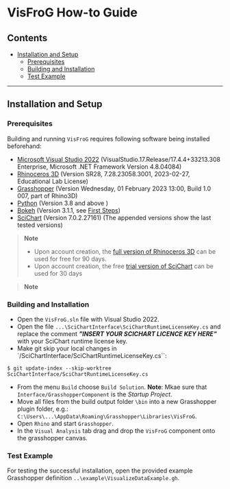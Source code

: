 
# VisFroG How-to Guide

<!-- TOC -->

## Contents

- [Installation and Setup](#installation-and-setup)
    - [Prerequisites](#prerequisites)
    - [Building and Installation](#building-and-installation)
    - [Test Example](#test-example)

<!-- /TOC -->
-----


<!-- ###################################################################### -->
## Installation and Setup


<!-- ###################################################################### -->
### Prerequisites

Building and running `VisFroG` requires following software being installed beforehand:
- [Microsoft Visual Studio 2022](https://visualstudio.microsoft.com/vs/) (VisualStudio.17.Release/17.4.4+33213.308 Enterprise, Microsoft .NET Framework Version 4.8.04084)
- [Rhinoceros 3D](https://www.rhino3d.com/) (Version SR28, 7.28.23058.3001, 2023-02-27, Educational Lab License)
- [Grasshopper](https://www.grasshopper3d.com/) (Version Wednesday, 01 February 2023 13:00, Build 1.0 007, part of Rhino3D)
- [Python](https://www.python.org/downloads/) (Version 3.8 and above )
- [Bokeh](https://bokeh.org/) (Version 3.1.1, see [First Steps](https://docs.bokeh.org/en/latest/docs/first_steps.html#first-steps))
- [SciChart](https://www.scichart.com/) (Version 7.0.2.27161)
(The appended versions show the last tested versions)

> **Note**
> - Upon account creation, the [full version of Rhinoceros 3D](https://www.rhino3d.com/download/rhino-for-windows/evaluation) can be used for free for 90 days.
> - Upon account creation, the free [trial version of SciChart](https://www.scichart.com/getting-started/scichart-wpf/) can be used for 30 days

> **Note**
> 

<!-- ###################################################################### -->
### Building and Installation

- Open the `VisFroG.sln` file with Visual Studio 2022.
- Open the file  `...\SciChartInterface\SciChartRuntimeLicenseKey.cs` and replace the comment ***"INSERT YOUR SCICHART LICENCE KEY HERE"*** with your SciChart runtime license key.
- Make git skip your local changes in `/SciChartInterface/SciChartRuntimeLicenseKey.cs``:
```console
$ git update-index --skip-worktree SciChartInterface/SciChartRuntimeLicenseKey.cs
```
- From the menu `Build` choose `Build Solution`. **Note**: Mkae sure that `Interface/GrasshopperComponent` is the *Startup Project*.
- Move all files from the build output folder `\bin` into a new Grasshopper plugin folder, e.g.: `C:\Users\...\AppData\Roaming\Grasshopper\Libraries\VisFroG`.
- Open `Rhino` and start `Grasshopper`.
- In the `Visual Analysis` tab drag and drop the `VisFroG` component onto the grasshopper canvas.


<!-- ###################################################################### -->
### Test Example

For testing the successful installation, open the provided example Grasshopper definition `..\example\VisualizeDataExample.gh`.


<!-- ###################################################################### -->